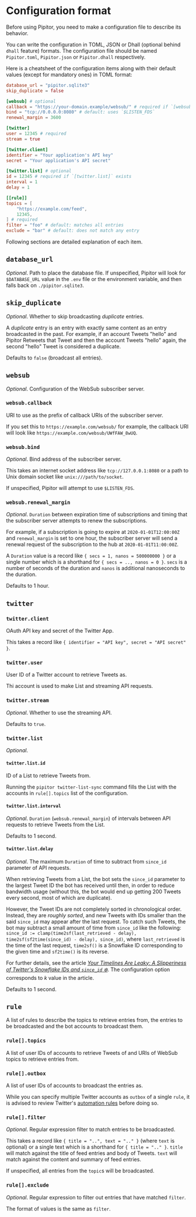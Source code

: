 # Configuration format

Before using Pipitor, you need to make a configuration file to describe its
behavior.

You can write the configuration in TOML, JSON or Dhall (optional
behind `dhall` feature) formats. The configuration file should be named
`Pipitor.toml`, `Pipitor.json` or `Pipitor.dhall` respectively.

Here is a cheatsheet of the configuration items along with their default values
(except for mandatory ones) in TOML format:

```toml
database_url = "pipitor.sqlite3"
skip_duplicate = false

[websub] # optional
callback = "https://your-domain.example/websub/" # required if `[websub]` exists
bind = "tcp://0.0.0.0:8080" # default: uses `$LISTEN_FDS`
renewal_margin = 3600

[twitter]
user = 12345 # required
stream = true

[twitter.client]
identifier = "Your application's API key"
secret = "Your application's API secret"

[twitter.list] # optional
id = 12345 # required if `[twitter.list]` exists
interval = 1
delay = 1

[[rule]]
topics = [
    "https://example.com/feed",
    12345,
] # required
filter = "foo" # default: matches all entries
exclude = "bar" # default: does not match any entry
```

Following sections are detailed explanation of each item.

## `database_url`

_Optional_. Path to place the database file. If unspecified, Pipitor will
look for `$DATABASE_URL` value in the `.env` file or the environment variable,
and then falls back on `./pipitor.sqlite3`.

## `skip_duplicate`

_Optional_. Whether to skip broadcasting _duplicate_ entries.

A _duplicate_ entry is an entry with exactly same content as an entry
broadcasted in the past. For example, if an account Tweets "hello" and Pipitor
Retweets that Tweet and then the account Tweets "hello" again, the second
"hello" Tweet is considered a duplicate.

Defaults to `false` (broadcast all entries).

## `websub`

_Optional_. Configuration of the WebSub subscriber server.

### `websub.callback`

URI to use as the prefix of callback URIs of the subscriber server.

If you set this to `https://example.com/websub/` for example, the callback URI
will look like `https://example.com/websub/UWfFAW_8wUQ`.

### `websub.bind`

_Optional_. Bind address of the subscriber server.

This takes an internet socket address like `tcp://127.0.0.1:8080` or a path to Unix domain socket like `unix:///path/to/socket`.

If unspecified, Pipitor will attempt to use `$LISTEN_FDS`.

### `websub.renewal_margin`

_Optional_. `Duration` between expiration time of subscriptions and timing that
the subscriber server attempts to renew the subscriptions.

For example, if a subscription is going to expire at `2020-01-01T12:00:00Z` and
`renewal_margin` is set to one hour, the subscriber server will send a renewal
request of the subscription to the hub at `2020-01-01T11:00:00Z`.

A `Duration` value is a record like `{ secs = 1, nanos = 500000000 }` or a single number which is a shorthand for `{ secs = .., nanos = 0 }`. `secs` is a
number of seconds of the duration and `nanos` is additional nanoseconds to the
duration.

Defaults to 1 hour.

## `twitter`

### `twitter.client`

OAuth API key and secret of the Twitter App.

This takes a record like `{ identifier = "API key", secret = "API secret" }`.

### `twitter.user`

User ID of a Twitter account to retrieve Tweets as.

Thi account is used to make List and streaming API requests.

### `twitter.stream`

_Optional_. Whether to use the streaming API.

Defaults to `true`.

### `twitter.list`

_Optional_.

#### `twitter.list.id`

ID of a List to retrieve Tweets from.

Running the `pipitor twitter-list-sync` command fills the List with
the accounts in `rule[].topics` list of the configuration.

#### `twitter.list.interval`

_Optional_. `Duration` (`websub.renewal_margin`) of intervals between API
requests to retrieve Tweets from the List.

Defaults to 1 second.

#### `twitter.list.delay`

_Optional_. The maximum `Duration` of time to subtract from `since_id`
parameter of API requests.

When retrieving Tweets from a List, the bot sets the `since_id` parameter to the
largest Tweet ID the bot has received until then, in order to reduce bandwidth
usage (without this, the bot would end up getting 200 Tweets every second, most
of which are duplicate).

However, the Tweet IDs are not completely sorted in chronological order.
Instead, they are _roughly sorted_, and new Tweets with IDs smaller than the
said `since_id` may appear after the last request. To catch such Tweets,
the bot may subtract a small amount of time from `since_id` like the following:
`since_id := clamp(time2sf(last_retrieved - delay), time2sf(sf2time(since_id) - delay), since_id)`,
where `last_retrieved` is the time of the last request, `time2sf()` is a
Snowflake ID corresponding to the given time and `sf2time()` is its reverse.

For further details, see the article
_[Your Timelines Are Leaky: A Slipperiness of Twitter's Snowflake IDs and `since_id` ❄️][leaky-snowflake]_.
The configuration option corresponds to $k$ value in the article.

[leaky-snowflake]: <https://github.com/tesaguri/leaky-snowflake/blob/main/README.md>

Defaults to 1 second.

## `rule`

A list of rules to describe the topics to retrieve entries from, the entries to
be broadcasted and the bot accounts to broadcast them.

### `rule[].topics`

A list of user IDs of accounts to retrieve Tweets of and URIs of
WebSub topics to retrieve entries from.

### `rule[].outbox`

A list of user IDs of accounts to broadcast the entries as.

While you can specify multiple Twitter accounts as `outbox` of a single `rule`,
it is advised to review Twitter's [automation rules] before doing so.

[automation rules]: https://help.twitter.com/en/rules-and-policies/twitter-automation

### `rule[].filter`

_Optional_. Regular expression filter to match entries to be broadcasted.

This takes a record like `{ title = "..", text = ".." }` (where `text` is
optional) or a single text which is a shorthand for `{ title = ".." }`. `title`
will match against the title of feed entries and body of Tweets. `text` will
match against the content and summary of feed entries.

If unspecified, all entries from the `topic`s will be broadcasted.

### `rule[].exclude`

_Optional_. Regular expression to filter out entries that have matched `filter`.

The format of values is the same as `filter`.

